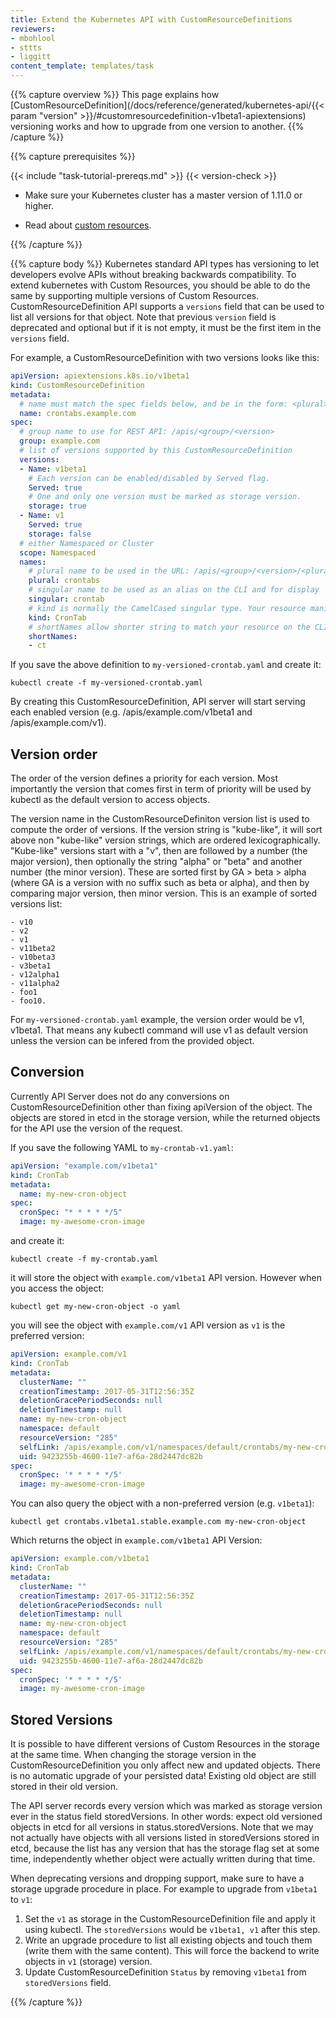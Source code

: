 ```yaml
---
title: Extend the Kubernetes API with CustomResourceDefinitions
reviewers:
- mbohlool
- sttts
- liggitt
content_template: templates/task
---
```


{{% capture overview %}}
This page explains how
[CustomResourceDefinition](/docs/reference/generated/kubernetes-api/{{< param "version" >}}/#customresourcedefinition-v1beta1-apiextensions) versioning works and how to upgrade from one version to another. 
{{% /capture %}}

{{% capture prerequisites %}}

{{< include "task-tutorial-prereqs.md" >}} {{< version-check >}}

* Make sure your Kubernetes cluster has a master version of 1.11.0 or higher.

* Read about [custom resources](/docs/concepts/api-extension/custom-resources/).

{{% /capture %}}

{{% capture body %}}
Kubernetes standard API types has versioning to let developers evolve APIs without breaking backwards compatibility. To extend kubernetes with Custom Resources, you should be able to do the same by supporting multiple versions of Custom Resources. CustomResourceDefinition API supports a `versions` field that can be used to list all versions for that object. Note that previous `version` field is deprecated and optional but if it is not empty, it must be the first item in the `versions` field.

For example, a CustomResourceDefinition with two versions looks like this:

```yaml
apiVersion: apiextensions.k8s.io/v1beta1
kind: CustomResourceDefinition
metadata:
  # name must match the spec fields below, and be in the form: <plural>.<group>
  name: crontabs.example.com
spec:
  # group name to use for REST API: /apis/<group>/<version>
  group: example.com
  # list of versions supported by this CustomResourceDefinition
  versions:
  - Name: v1beta1
    # Each version can be enabled/disabled by Served flag.
    Served: true
    # One and only one version must be marked as storage version.
    storage: true
  - Name: v1
    Served: true
    storage: false
  # either Namespaced or Cluster
  scope: Namespaced
  names:
    # plural name to be used in the URL: /apis/<group>/<version>/<plural>
    plural: crontabs
    # singular name to be used as an alias on the CLI and for display
    singular: crontab
    # kind is normally the CamelCased singular type. Your resource manifests use this.
    kind: CronTab
    # shortNames allow shorter string to match your resource on the CLI
    shortNames:
    - ct
```

If you save the above definition to `my-versioned-crontab.yaml` and create it:

```shell
kubectl create -f my-versioned-crontab.yaml
```

By creating this CustomResourceDefinition, API server will start serving each enabled version (e.g. /apis/example.com/v1beta1 and /apis/example.com/v1).

## Version order
The order of the version defines a priority for each version. Most importantly the version that comes first in term of priority
will be used by kubectl as the default version to access objects. 

The version name in the CustomResourceDefiniton version list is used to compute the order of versions. If the version string is "kube-like", it will sort above non "kube-like" version strings, which are ordered
lexicographically. "Kube-like" versions start with a "v", then are followed by a number (the major version),
then optionally the string "alpha" or "beta" and another number (the minor version). These are sorted first
by GA > beta > alpha (where GA is a version with no suffix such as beta or alpha), and then by comparing
major version, then minor version. This is an example of sorted versions list:

```
- v10
- v2
- v1
- v11beta2
- v10beta3
- v3beta1
- v12alpha1
- v11alpha2
- foo1
- foo10.
```

For `my-versioned-crontab.yaml` example, the version order would be v1, v1beta1. That means any kubectl command will use v1 as default version unless the version can be infered from the provided object.

## Conversion
Currently API Server does not do any conversions on CustomResourceDefinition other than fixing apiVersion of the object. The objects are stored in etcd in the storage version, while the returned objects for the API use the version of the request.

If you save the following YAML to `my-crontab-v1.yaml`:

```yaml
apiVersion: "example.com/v1beta1"
kind: CronTab
metadata:
  name: my-new-cron-object
spec:
  cronSpec: "* * * * */5"
  image: my-awesome-cron-image
```

and create it:

```shell
kubectl create -f my-crontab.yaml
```

it will store the object with `example.com/v1beta1` API version. However when you access the object:

```shell
kubectl get my-new-cron-object -o yaml
```

you will see the object with `example.com/v1` API version as `v1` is the preferred version:

```yaml
apiVersion: example.com/v1
kind: CronTab
metadata:
  clusterName: ""
  creationTimestamp: 2017-05-31T12:56:35Z
  deletionGracePeriodSeconds: null
  deletionTimestamp: null
  name: my-new-cron-object
  namespace: default
  resourceVersion: "285"
  selfLink: /apis/example.com/v1/namespaces/default/crontabs/my-new-cron-object
  uid: 9423255b-4600-11e7-af6a-28d2447dc82b
spec:
  cronSpec: '* * * * */5'
  image: my-awesome-cron-image
```

You can also query the object with a non-preferred version (e.g. `v1beta1`):

```shell
kubectl get crontabs.v1beta1.stable.example.com my-new-cron-object
```

Which returns the object in `example.com/v1beta1` API Version:

```yaml
apiVersion: example.com/v1beta1
kind: CronTab
metadata:
  clusterName: ""
  creationTimestamp: 2017-05-31T12:56:35Z
  deletionGracePeriodSeconds: null
  deletionTimestamp: null
  name: my-new-cron-object
  namespace: default
  resourceVersion: "285"
  selfLink: /apis/example.com/v1/namespaces/default/crontabs/my-new-cron-object
  uid: 9423255b-4600-11e7-af6a-28d2447dc82b
spec:
  cronSpec: '* * * * */5'
  image: my-awesome-cron-image
```

## Stored Versions
It is possible to have different versions of Custom Resources in the storage at the same time. When changing the storage version in the CustomResourceDefinition you only affect new and updated objects. There is no automatic upgrade of your persisted data! Existing old object are still stored in their old version.

The API server records every version which was marked as storage version ever in the status field storedVersions. In other words: expect old versioned objects in etcd for all versions in status.storedVersions. Note that we may not actually have objects with all versions listed in storedVersions stored in etcd, because the list has any version that has the storage flag set at some time, independently whether object were actually written during that time.

When deprecating versions and dropping support, make sure to have a storage upgrade procedure in place. For example to upgrade from `v1beta1` to `v1`:

1. Set the `v1` as storage in the CustomResourceDefinition file and apply it using kubectl. The `storedVersions` would be `v1beta1, v1` after this step.
2. Write an upgrade procedure to list all existing objects and touch them (write them with the same content). This will force the backend to write objects in `v1` (storage) version.
3. Update CustomResourceDefinition `Status` by removing `v1beta1` from `storedVersions` field.

{{% /capture %}}
